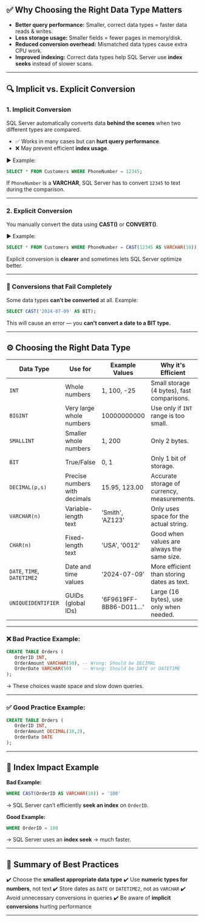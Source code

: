 ## ✅ Why Choosing the Right Data Type Matters

- **Better query performance:** Smaller, correct data types = faster data reads & writes.
- **Less storage usage:** Smaller fields = fewer pages in memory/disk.
- **Reduced conversion overhead:** Mismatched data types cause extra CPU work.
- **Improved indexing:** Correct data types help SQL Server use **index seeks** instead of slower scans.

---

## 🔍 Implicit vs. Explicit Conversion

### 1. **Implicit Conversion**

SQL Server automatically converts data **behind the scenes** when two different types are compared.

- ✅ Works in many cases but can **hurt query performance**.
- ❌ May prevent efficient **index usage**.

▶️ Example:

```sql
SELECT * FROM Customers WHERE PhoneNumber = 12345;
```

If `PhoneNumber` is a **VARCHAR**, SQL Server has to convert `12345` to text during the comparison.

---

### 2. **Explicit Conversion**

You manually convert the data using **CAST()** or **CONVERT()**.

▶️ Example:

```sql
SELECT * FROM Customers WHERE PhoneNumber = CAST(12345 AS VARCHAR(10));
```

Explicit conversion is **clearer** and sometimes lets SQL Server optimize better.

---

### 🚨 Conversions that **Fail Completely**

Some data types **can’t be converted** at all.
Example:

```sql
SELECT CAST('2024-07-09' AS BIT);
```

This will cause an error — you **can't convert a date to a BIT type.**

---

## ⚙️ Choosing the Right Data Type

| **Data Type**               | **Use for**                   | **Example Values**      | **Why it's Efficient**                      |
| --------------------------- | ----------------------------- | ----------------------- | ------------------------------------------- |
| `INT`                       | Whole numbers                 | 1, 100, -25             | Small storage (4 bytes), fast comparisons.  |
| `BIGINT`                    | Very large whole numbers      | 10000000000             | Use only if `INT` range is too small.       |
| `SMALLINT`                  | Smaller whole numbers         | 1, 200                  | Only 2 bytes.                               |
| `BIT`                       | True/False                    | 0, 1                    | Only 1 bit of storage.                      |
| `DECIMAL(p,s)`              | Precise numbers with decimals | 15.95, 123.00           | Accurate storage of currency, measurements. |
| `VARCHAR(n)`                | Variable-length text          | 'Smith', 'AZ123'        | Only uses space for the actual string.      |
| `CHAR(n)`                   | Fixed-length text             | 'USA', '0012'           | Good when values are always the same size.  |
| `DATE`, `TIME`, `DATETIME2` | Date and time values          | '2024-07-09'            | More efficient than storing dates as text.  |
| `UNIQUEIDENTIFIER`          | GUIDs (global IDs)            | '6F9619FF-8B86-D011...' | Large (16 bytes), use only when needed.     |

---

### ❌ Bad Practice Example:

```sql
CREATE TABLE Orders (
   OrderID INT,
   OrderAmount VARCHAR(50), -- Wrong: Should be DECIMAL
   OrderDate VARCHAR(50)    -- Wrong: Should be DATE or DATETIME
);
```

→ These choices waste space and slow down queries.

---

### ✅ Good Practice Example:

```sql
CREATE TABLE Orders (
   OrderID INT,
   OrderAmount DECIMAL(10,2),
   OrderDate DATE
);
```

---

## 🔬 Index Impact Example

**Bad Example:**

```sql
WHERE CAST(OrderID AS VARCHAR(10)) = '100'
```

→ SQL Server can’t efficiently **seek an index** on `OrderID`.

**Good Example:**

```sql
WHERE OrderID = 100
```

→ SQL Server uses an **index seek** → much faster.

---

## 🔑 Summary of Best Practices

✔️ Choose the **smallest appropriate data type**
✔️ Use **numeric types for numbers**, not text
✔️ Store dates as `DATE` or `DATETIME2`, not as `VARCHAR`
✔️ Avoid unnecessary conversions in queries
✔️ Be aware of **implicit conversions** hurting performance

---
